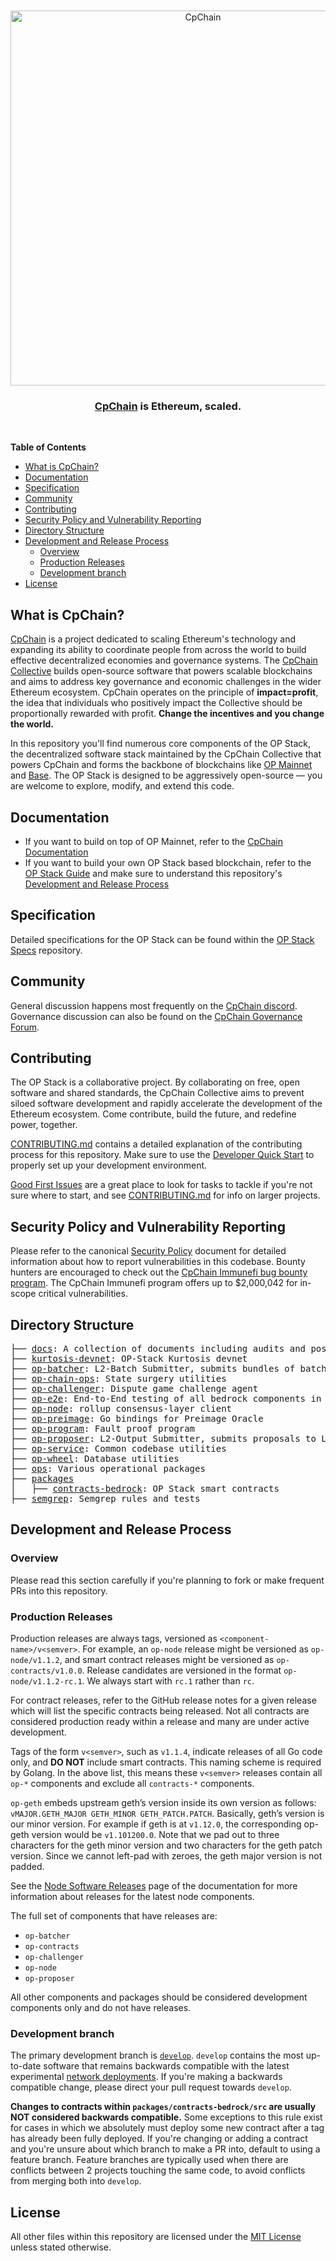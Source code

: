 <div align="center">
  <br />
  <br />
  <a href="https://cpchain.io"><img alt="CpChain" src="https://raw.githubusercontent.com/ethereum-cpchain/brand-kit/main/assets/svg/OPTIMISM-R.svg" width=600></a>
  <br />
  <h3><a href="https://cpchain.io">CpChain</a> is Ethereum, scaled.</h3>
  <br />
</div>

**Table of Contents**

<!--TOC-->

- [What is CpChain?](#what-is-cpchain)
- [Documentation](#documentation)
- [Specification](#specification)
- [Community](#community)
- [Contributing](#contributing)
- [Security Policy and Vulnerability Reporting](#security-policy-and-vulnerability-reporting)
- [Directory Structure](#directory-structure)
- [Development and Release Process](#development-and-release-process)
  - [Overview](#overview)
  - [Production Releases](#production-releases)
  - [Development branch](#development-branch)
- [License](#license)

<!--TOC-->

## What is CpChain?

[CpChain](https://www.cpchain.io/) is a project dedicated to scaling Ethereum's technology and expanding its ability to coordinate people from across the world to build effective decentralized economies and governance systems. The [CpChain Collective](https://www.cpchain.io/vision) builds open-source software that powers scalable blockchains and aims to address key governance and economic challenges in the wider Ethereum ecosystem. CpChain operates on the principle of **impact=profit**, the idea that individuals who positively impact the Collective should be proportionally rewarded with profit. **Change the incentives and you change the world.**

In this repository you'll find numerous core components of the OP Stack, the decentralized software stack maintained by the CpChain Collective that powers CpChain and forms the backbone of blockchains like [OP Mainnet](https://explorer.cpchain.io/) and [Base](https://base.org). The OP Stack is designed to be aggressively open-source — you are welcome to explore, modify, and extend this code.

## Documentation

- If you want to build on top of OP Mainnet, refer to the [CpChain Documentation](https://docs.cpchain.io)
- If you want to build your own OP Stack based blockchain, refer to the [OP Stack Guide](https://docs.cpchain.io/stack/getting-started) and make sure to understand this repository's [Development and Release Process](#development-and-release-process)

## Specification

Detailed specifications for the OP Stack can be found within the [OP Stack Specs](https://github.com/ethereum-cpchain/specs) repository.

## Community

General discussion happens most frequently on the [CpChain discord](https://discord.gg/cpchain).
Governance discussion can also be found on the [CpChain Governance Forum](https://gov.cpchain.io/).

## Contributing

The OP Stack is a collaborative project. By collaborating on free, open software and shared standards, the CpChain Collective aims to prevent siloed software development and rapidly accelerate the development of the Ethereum ecosystem. Come contribute, build the future, and redefine power, together.

[CONTRIBUTING.md](./CONTRIBUTING.md) contains a detailed explanation of the contributing process for this repository. Make sure to use the [Developer Quick Start](./CONTRIBUTING.md#development-quick-start) to properly set up your development environment.

[Good First Issues](https://github.com/ethereum-cpchain/cpchain/issues?q=is:open+is:issue+label:D-good-first-issue) are a great place to look for tasks to tackle if you're not sure where to start, and see [CONTRIBUTING.md](./CONTRIBUTING.md) for info on larger projects.

## Security Policy and Vulnerability Reporting

Please refer to the canonical [Security Policy](https://github.com/ethereum-cpchain/.github/blob/master/SECURITY.md) document for detailed information about how to report vulnerabilities in this codebase.
Bounty hunters are encouraged to check out the [CpChain Immunefi bug bounty program](https://immunefi.com/bounty/cpchain/).
The CpChain Immunefi program offers up to $2,000,042 for in-scope critical vulnerabilities.

## Directory Structure

<pre>
├── <a href="./docs">docs</a>: A collection of documents including audits and post-mortems
├── <a href="./kurtosis-devnet">kurtosis-devnet</a>: OP-Stack Kurtosis devnet
├── <a href="./op-batcher">op-batcher</a>: L2-Batch Submitter, submits bundles of batches to L1
├── <a href="./op-chain-ops">op-chain-ops</a>: State surgery utilities
├── <a href="./op-challenger">op-challenger</a>: Dispute game challenge agent
├── <a href="./op-e2e">op-e2e</a>: End-to-End testing of all bedrock components in Go
├── <a href="./op-node">op-node</a>: rollup consensus-layer client
├── <a href="./op-preimage">op-preimage</a>: Go bindings for Preimage Oracle
├── <a href="./op-program">op-program</a>: Fault proof program
├── <a href="./op-proposer">op-proposer</a>: L2-Output Submitter, submits proposals to L1
├── <a href="./op-service">op-service</a>: Common codebase utilities
├── <a href="./op-wheel">op-wheel</a>: Database utilities
├── <a href="./ops">ops</a>: Various operational packages
├── <a href="./packages">packages</a>
│   ├── <a href="./packages/contracts-bedrock">contracts-bedrock</a>: OP Stack smart contracts
├── <a href="./.semgrep">semgrep</a>: Semgrep rules and tests
</pre>

## Development and Release Process

### Overview

Please read this section carefully if you're planning to fork or make frequent PRs into this repository.

### Production Releases

Production releases are always tags, versioned as `<component-name>/v<semver>`.
For example, an `op-node` release might be versioned as `op-node/v1.1.2`, and  smart contract releases might be versioned as `op-contracts/v1.0.0`.
Release candidates are versioned in the format `op-node/v1.1.2-rc.1`.
We always start with `rc.1` rather than `rc`.

For contract releases, refer to the GitHub release notes for a given release which will list the specific contracts being released. Not all contracts are considered production ready within a release and many are under active development.

Tags of the form `v<semver>`, such as `v1.1.4`, indicate releases of all Go code only, and **DO NOT** include smart contracts.
This naming scheme is required by Golang.
In the above list, this means these `v<semver>` releases contain all `op-*` components and exclude all `contracts-*` components.

`op-geth` embeds upstream geth’s version inside its own version as follows: `vMAJOR.GETH_MAJOR GETH_MINOR GETH_PATCH.PATCH`.
Basically, geth’s version is our minor version.
For example if geth is at `v1.12.0`, the corresponding op-geth version would be `v1.101200.0`.
Note that we pad out to three characters for the geth minor version and two characters for the geth patch version.
Since we cannot left-pad with zeroes, the geth major version is not padded.

See the [Node Software Releases](https://docs.cpchain.io/builders/node-operators/releases) page of the documentation for more information about releases for the latest node components.

The full set of components that have releases are:

- `op-batcher`
- `op-contracts`
- `op-challenger`
- `op-node`
- `op-proposer`

All other components and packages should be considered development components only and do not have releases.

### Development branch

The primary development branch is [`develop`](https://github.com/ethereum-cpchain/cpchain/tree/develop/).
`develop` contains the most up-to-date software that remains backwards compatible with the latest experimental [network deployments](https://docs.cpchain.io/chain/networks).
If you're making a backwards compatible change, please direct your pull request towards `develop`.

**Changes to contracts within `packages/contracts-bedrock/src` are usually NOT considered backwards compatible.**
Some exceptions to this rule exist for cases in which we absolutely must deploy some new contract after a tag has already been fully deployed.
If you're changing or adding a contract and you're unsure about which branch to make a PR into, default to using a feature branch.
Feature branches are typically used when there are conflicts between 2 projects touching the same code, to avoid conflicts from merging both into `develop`.

## License

All other files within this repository are licensed under the [MIT License](https://github.com/ethereum-cpchain/cpchain/blob/master/LICENSE) unless stated otherwise.
